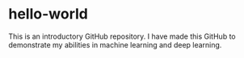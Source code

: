 # hello-world
This is an introductory GitHub repository.
I have made this GitHub to demonstrate my abilities in machine learning and deep learning.
